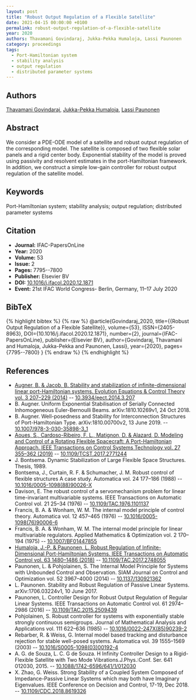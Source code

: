 ```yaml
---
layout: post
title: "Robust Output Regulation of a Flexible Satellite"
date: 2021-04-15 00:00:00 +0100
permalink: robust-output-regulation-of-a-flexible-satellite
year: 2020
authors: Thavamani Govindaraj, Jukka-Pekka Humaloja, Lassi Paunonen
category: proceedings
tags:
  - Port-Hamiltonian system
  - stability analysis
  - output regulation
  - distributed parameter systems
---
```

 
## Authors
[Thavamani Govindaraj](authors/thavamani_govindaraj), [Jukka-Pekka Humaloja](authors/jukka_pekka_humaloja), [Lassi Paunonen](authors/lassi_paunonen)
 
## Abstract
We consider a PDE-ODE model of a satellite and robust output regulation of the corresponding model. The satellite is composed of two flexible solar panels and a rigid center body. Exponential stability of the model is proved using passivity and resolvent estimates in the port-Hamiltonian framework. In addition, we construct a simple low-gain controller for robust output regulation of the satellite model.
 
## Keywords
Port-Hamiltonian system; stability analysis; output regulation; distributed parameter systems
 
## Citation
- **Journal:** IFAC-PapersOnLine
- **Year:** 2020
- **Volume:** 53
- **Issue:** 2
- **Pages:** 7795--7800
- **Publisher:** Elsevier BV
- **DOI:** [10.1016/j.ifacol.2020.12.1871](https://doi.org/10.1016/j.ifacol.2020.12.1871)
- **Event:** 21st IFAC World Congress- Berlin, Germany, 11–17 July 2020
 
## BibTeX
{% highlight bibtex %}
{% raw %}
@article{Govindaraj_2020,
  title={{Robust Output Regulation of a Flexible Satellite}},
  volume={53},
  ISSN={2405-8963},
  DOI={10.1016/j.ifacol.2020.12.1871},
  number={2},
  journal={IFAC-PapersOnLine},
  publisher={Elsevier BV},
  author={Govindaraj, Thavamani and Humaloja, Jukka-Pekka and Paunonen, Lassi},
  year={2020},
  pages={7795--7800}
}
{% endraw %}
{% endhighlight %}
 
## References
- [Augner, B. & Jacob, B. Stability and stabilization of infinite-dimensional linear port-Hamiltonian systems. Evolution Equations &amp; Control Theory vol. 3 207–229 (2014)](stability-and-stabilization-of-infinite-dimensional-linear-port-hamiltonian-systems) -- [10.3934/eect.2014.3.207](https://doi.org/10.3934/eect.2014.3.207)
- B. Augner. Uniform Exponential Stabilisation of Serially Connected Inhomogeneous Euler-Bernoulli Beams. arXiv:1810.10269v1, 24 Oct 2018.
- B. Augner. Well-posedness and Stability for Interconnection Structures of Port-Hamiltonian Type. arXiv:1810.00700v2, 13 June 2019. -- [10.1007/978-3-030-35898-3_1](https://doi.org/10.1007/978-3-030-35898-3_1)
- [Aoues, S., Cardoso-Ribeiro, F. L., Matignon, D. & Alazard, D. Modeling and Control of a Rotating Flexible Spacecraft: A Port-Hamiltonian Approach. IEEE Transactions on Control Systems Technology vol. 27 355–362 (2019)](modeling-and-control-of-a-rotating-flexible-spacecraft-a-port-hamiltonian-approach) -- [10.1109/TCST.2017.2771244](https://doi.org/10.1109/TCST.2017.2771244)
- J. Bontsema. Dynamic Stabilization of Large Flexible Space Structures. Thesis, 1989.
- Bontsema, J., Curtain, R. F. & Schumacher, J. M. Robust control of flexible structures A case study. Automatica vol. 24 177–186 (1988) -- [10.1016/0005-1098(88)90026-X](https://doi.org/10.1016/0005-1098(88)90026-X)
- Davison, E. The robust control of a servomechanism problem for linear time-invariant multivariable systems. IEEE Transactions on Automatic Control vol. 21 25–34 (1976) -- [10.1109/TAC.1976.1101137](https://doi.org/10.1109/TAC.1976.1101137)
- Francis, B. A. & Wonham, W. M. The internal model principle of control theory. Automatica vol. 12 457–465 (1976) -- [10.1016/0005-1098(76)90006-6](https://doi.org/10.1016/0005-1098(76)90006-6)
- Francis, B. A. & Wonham, W. M. The internal model principle for linear multivariable regulators. Applied Mathematics &amp; Optimization vol. 2 170–194 (1975) -- [10.1007/BF01447855](https://doi.org/10.1007/BF01447855)
- [Humaloja, J.-P. & Paunonen, L. Robust Regulation of Infinite-Dimensional Port-Hamiltonian Systems. IEEE Transactions on Automatic Control vol. 63 1480–1486 (2018)](robust-regulation-of-infinite-dimensional-port-hamiltonian-systems) -- [10.1109/TAC.2017.2748055](https://doi.org/10.1109/TAC.2017.2748055)
- Paunonen, L. & Pohjolainen, S. The Internal Model Principle for Systems with Unbounded Control and Observation. SIAM Journal on Control and Optimization vol. 52 3967–4000 (2014) -- [10.1137/130921362](https://doi.org/10.1137/130921362)
- L. Paunonen. Stability and Robust Regulation of Passive Linear Systems. arXiv:1706.03224v1, 10 June 2017.
- Paunonen, L. Controller Design for Robust Output Regulation of Regular Linear Systems. IEEE Transactions on Automatic Control vol. 61 2974–2986 (2016) -- [10.1109/TAC.2015.2509439](https://doi.org/10.1109/TAC.2015.2509439)
- Pohjolainen, S. Robust controller for systems with exponentially stable strongly continuous semigroups. Journal of Mathematical Analysis and Applications vol. 111 622–636 (1985) -- [10.1016/0022-247X(85)90239-2](https://doi.org/10.1016/0022-247X(85)90239-2)
- Rebarber, R. & Weiss, G. Internal model based tracking and disturbance rejection for stable well-posed systems. Automatica vol. 39 1555–1569 (2003) -- [10.1016/S0005-1098(03)00192-4](https://doi.org/10.1016/S0005-1098(03)00192-4)
- A. G. de Souza, L. C. G de Souza. H Infinity Controller Design to a Rigid-Flexible Satellite with Two Mode Vibrations.J.Phys.:Conf. Ser. 641 012030, 2015. -- [10.1088/1742-6596/641/1/012030](https://doi.org/10.1088/1742-6596/641/1/012030)
- X. Zhao, G. Weiss. Strong Stability of a Coupled System Composed of Impedance-Passive Linear Systems which may both have Imaginary Eigenvalues. IEEE Conference on Decision and Control, 17-19, Dec 2018. -- [10.1109/CDC.2018.8619326](https://doi.org/10.1109/CDC.2018.8619326)

